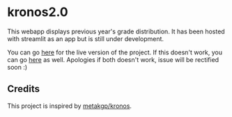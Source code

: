 # kronos2.0

This webapp displays previous year's grade distribution. It has been hosted with streamlit as an app but is still under development.

You can go [here](https://share.streamlit.io/spookbite/kronos2.0/main/app.py) for the live version of the project. If this doesn't work, you can go [here](https://kronosv2-app.herokuapp.com/) as well. Apologies if both doesn't work, issue will be rectified soon :)

## Credits

This project is inspired by [metakgp/kronos](https://github.com/metakgp/kronos).
